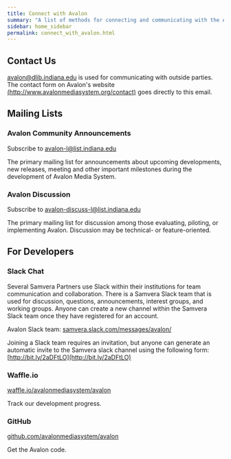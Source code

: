 ```yaml
---
title: Connect with Avalon
summary: "A list of methods for connecting and communicating with the Avalon team."
sidebar: home_sidebar
permalink: connect_with_avalon.html
---
```


## Contact Us

[avalon@dlib.indiana.edu](avalon@dlib.indiana.edu) is used for communicating with outside parties. The contact form on Avalon's website [(http://www.avalonmediasystem.org/contact)](http://www.avalonmediasystem.org/contact) goes directly to this email.

## Mailing Lists

### Avalon Community Announcements

Subscribe to [avalon-l@list.indiana.edu](https://list.indiana.edu/sympa/subscribe/avalon-l)

The primary mailing list for announcements about upcoming developments, new releases, meeting and other important milestones during the development of Avalon Media System.

### Avalon Discussion

Subscribe to [avalon-discuss-l@list.indiana.edu](https://list.indiana.edu/sympa/subscribe/avalon-discuss-l)

The primary mailing list for discussion among those evaluating, piloting, or implementing Avalon. Discussion may be technical- or feature-oriented.

## For Developers

### Slack Chat

Several Samvera Partners use Slack within their institutions for team communication and collaboration. There is a Samvera Slack team that is used for discussion, questions, announcements, interest groups, and working groups. Anyone can create a new channel within the Samvera Slack team once they have registered for an account.

Avalon Slack team: [samvera.slack.com/messages/avalon/](https://samvera.slack.com/messages/avalon/)

Joining a Slack team requires an invitation, but anyone can generate an automatic invite to the Samvera slack channel using the following form: [http://bit.ly/2aDFtLO](http://bit.ly/2aDFtLO)

### Waffle.io

[waffle.io/avalonmediasystem/avalon](waffle.io/avalonmediasystem/avalon)

Track our development progress.

### GitHub

[github.com/avalonmediasystem/avalon](github.com/avalonmediasystem/avalon)

Get the Avalon code.

